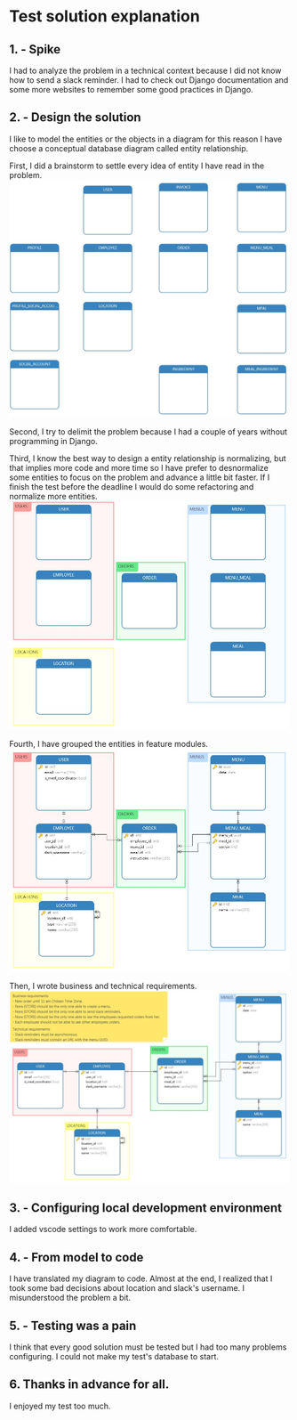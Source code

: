 # Test solution explanation

## 1. - Spike

I had to analyze the problem in a technical context because I did not know how to send a slack reminder. I had to check out Django documentation and some more websites to remember some good practices in Django.

## 2. - Design the solution

I like to model the entities or the objects in a diagram for this reason I have choose a conceptual database diagram called entity relationship.

First, I did a brainstorm to settle every idea of entity I have read in the problem. ![Brainstorm](entity-relationship-diagram-v1.jpg)

Second, I try to delimit the problem because I had a couple of years without programming in Django.

Third, I know the best way to design a entity relationship is normalizing, but that implies more code and more time so I have prefer to desnormalize some entities to focus on the problem and advance a little bit faster. If I finish the test before the deadline I would do some refactoring and normalize more entities. ![Desnormalize](entity-relationship-diagram-v2.jpg)

Fourth, I have grouped the entities in feature modules.
![Feature modules](entity-relationship-diagram-v4.jpg)

Then, I wrote business and technical requirements.
![Business and technical requirements](entity-relationship-diagram-v5.jpg)

## 3. - Configuring local development environment

I added vscode settings to work more comfortable.

## 4. - From model to code

I have translated my diagram to code.
Almost at the end, I realized that I took some bad decisions about location and slack's username. I misunderstood the problem a bit.

## 5. - Testing was a pain

I think that every good solution must be tested but I had too many problems configuring. I could not make my test's database to start.

## 6. Thanks in advance for all.

I enjoyed my test too much.